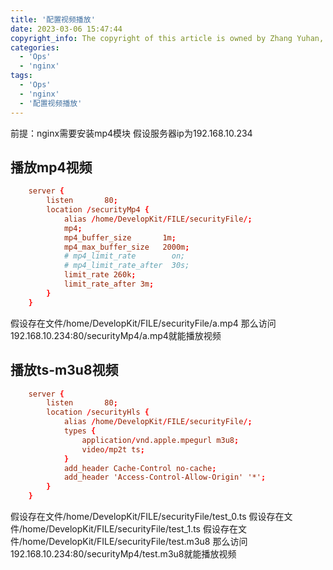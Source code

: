 ```yaml
---
title: '配置视频播放'
date: 2023-03-06 15:47:44
copyright_info: The copyright of this article is owned by Zhang Yuhan, and it follows the CC BY-NC-SA 4.0 agreement. For reprinting, please attach the original source link and this statement
categories: 
  - 'Ops'
  - 'nginx'
tags: 
  - 'Ops'
  - 'nginx'
  - '配置视频播放'
---
```

前提：nginx需要安装mp4模块
假设服务器ip为192.168.10.234

## 播放mp4视频
```conf
	server {
        listen       80;
        location /securityMp4 {
            alias /home/DevelopKit/FILE/securityFile/;
            mp4;
            mp4_buffer_size       1m;
            mp4_max_buffer_size   2000m;
            # mp4_limit_rate        on;
            # mp4_limit_rate_after  30s;
            limit_rate 260k;
            limit_rate_after 3m;
        }
	}
```
假设存在文件/home/DevelopKit/FILE/securityFile/a.mp4
那么访问192.168.10.234:80/securityMp4/a.mp4就能播放视频

## 播放ts-m3u8视频
```conf
	server {
        listen       80;
        location /securityHls {
            alias /home/DevelopKit/FILE/securityFile/;
            types {
                application/vnd.apple.mpegurl m3u8;
                video/mp2t ts;
            }
            add_header Cache-Control no-cache;
            add_header 'Access-Control-Allow-Origin' '*';
        }
	}
```
假设存在文件/home/DevelopKit/FILE/securityFile/test_0.ts
假设存在文件/home/DevelopKit/FILE/securityFile/test_1.ts
假设存在文件/home/DevelopKit/FILE/securityFile/test.m3u8
那么访问192.168.10.234:80/securityMp4/test.m3u8就能播放视频
